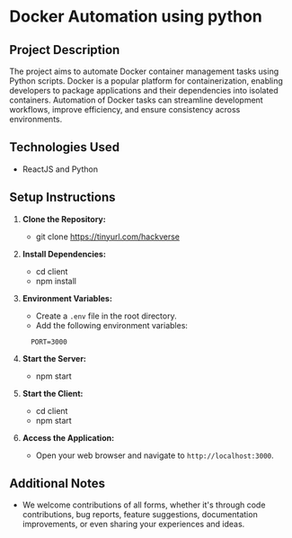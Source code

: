 # Docker Automation using python


## Project Description

The project aims to automate Docker container management tasks using Python scripts. Docker is a popular platform for containerization, enabling developers to package applications and their dependencies into isolated containers. Automation of Docker tasks can streamline development workflows, improve efficiency, and ensure consistency across environments.

## Technologies Used

- ReactJS and Python


## Setup Instructions

1. **Clone the Repository:**
   - git clone https://tinyurl.com/hackverse
   
2. **Install Dependencies:**
   - cd client
   - npm install

3. **Environment Variables:**
   - Create a `.env` file in the root directory.
   - Add the following environment variables:
   ```
     PORT=3000
     ```

4. **Start the Server:**
   - npm start

5. **Start the Client:**
   - cd client
   - npm start

6. **Access the Application:**
   - Open your web browser and navigate to `http://localhost:3000`.

## Additional Notes
   - We welcome contributions of all forms, whether it's through code contributions, bug reports, feature suggestions, documentation improvements, or even sharing your experiences and ideas. 





